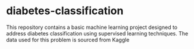 # diabetes-classification
This repository contains a basic machine learning project designed to address diabetes classification using supervised learning techniques. The data used for this problem is sourced from Kaggle

